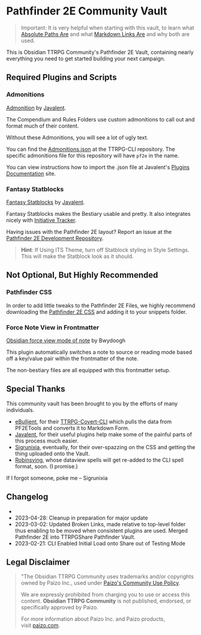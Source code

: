 # Pathfinder 2E Community Vault

> Important: It is very helpful when starting with this vault, to learn what [Absolute Paths Are](https://www.redhat.com/sysadmin/linux-path-absolute-relative) and what [Markdown Links Are](https://help.obsidian.md/Linking+notes+and+files/Internal+links) and why both are used.

This is Obsidian TTRPG Community's Pathfinder 2E Vault, containing nearly everything you need to get started building your next campaign. 


## Required Plugins and Scripts


### Admonitions

[Admonition](https://github.com/valentine195/obsidian-admonition) by [Javalent](https://github.com/valentine195). 

The Compendium and Rules Folders use custom admonitions to call out and format much of their content.

Without these Admonitions, you will see a lot of ugly text.

You can find the [Admonitions.json](https://github.com/ebullient/ttrpg-convert-cli/tree/main/examples) at the TTRPG-CLI repository. The specific admonitions file for this repository will have `pf2e` in the name. 

You can view instructions how to import the .json file at Javalent's [Plugins Documentation](https://plugins.javalent.com/admonitions/import-json#Obtain%20an%20Admonitions.Json%20File)  site.


### Fantasy Statblocks

[Fantasy Statblocks](https://github.com/javalent/fantasy-statblocks/) by  [Javalent](https://github.com/valentine195). 

Fantasy Statblocks makes the Bestiary usable and pretty. It also integrates nicely with [Initiative Tracker](https://github.com/javalent/initiative-tracker).

Having issues with the Pathfinder 2E layout? Report an issue at the [Pathfinder 2E Development Repository](https://github.com/Obsidian-TTRPG-Community/Pathfinder-2E-Statblocks-Development).

> **Hint**: If Using ITS Theme, turn off Statblock styling in Style Settings. This will make the Statblock look as it should. 



## Not Optional, But Highly Recommended


### Pathfinder CSS

In order to add little tweaks to the Pathfinder 2E Files, we highly recommend downloading the [Pathfinder 2E CSS](https://github.com/ebullient/ttrpg-convert-cli/tree/main/examples/css-snippets) and adding it to your snippets folder.


### Force Note View in Frontmatter

[Obsidian force view mode of note](https://github.com/bwydoogh/obsidian-force-view-mode-of-note) by Bwydoogh

This plugin automatically switches a note to source or reading mode based off a key/value pair within the frontmatter of the note. 

The non-bestiary files are all equipped with this frontmatter setup.



## Special Thanks
This community vault has been brought to you by the efforts of many individuals. 

- [eBullient](https://github.com/ebullient), for their [TTRPG-Covert-CLI](https://github.com/ebullient/ttrpg-convert-cli) which pulls the data from PF2ETools and converts it to Markdown Form.
- [Javalent](https://github.com/valentine195), for their useful plugins help make some of the painful parts of 
  this process much easier. 
- [Sigrunixia](https://github.com/sigrunixia), eventually, for their over-spazzing on the CSS and getting the thing uploaded onto the Vault.
- [Robinsving](https://github.com/robinsving), whose dataview spells will get re-added to the CLI spell format, soon. (I promise.)

If I forgot someone, poke me – Sigrunixia


## Changelog
- 
- 2023-04-28: Cleanup in preparation for major update
- 2023-03-02: Updated Broken Links, made relative to top-level folder thus enabling to be moved when consistent plugins are used. Merged Pathfinder 2E into TTRPGShare Pathfinder Vault.
- 2023-02-21: CLI Enabled Initial Load onto Share out of Testing Mode

## Legal Disclaimer

> "The Obsidian TTRPG Community uses trademarks and/or copyrights owned by Paizo Inc., used under [Paizo's Community Use Policy](http://paizo.com/communityuse). 
>
> We are expressly prohibited from charging you to use or access this content. __Obsidian TTRPG Community__ is not published, endorsed, or specifically approved by Paizo. 
>
> For more information about Paizo Inc. and Paizo products, visit [paizo.com](http://paizo.com/).
